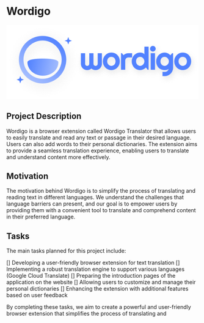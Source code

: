 # Wordigo

![Wordigo Logo](logo.png)

## Project Description

Wordigo is a browser extension called Wordigo Translator that allows users to easily translate and read any text or passage in their desired language. Users can also add words to their personal dictionaries. The extension aims to provide a seamless translation experience, enabling users to translate and understand content more effectively.

## Motivation

The motivation behind Wordigo is to simplify the process of translating and reading text in different languages. We understand the challenges that language barriers can present, and our goal is to empower users by providing them with a convenient tool to translate and comprehend content in their preferred language.

## Tasks

The main tasks planned for this project include:

[] Developing a user-friendly browser extension for text translation
[] Implementing a robust translation engine to support various languages (Google Cloud Translate)
[] Preparing the introduction pages of the application on the website
[] Allowing users to customize and manage their personal dictionaries
[] Enhancing the extension with additional features based on user feedback

By completing these tasks, we aim to create a powerful and user-friendly browser extension that simplifies the process of translating and
